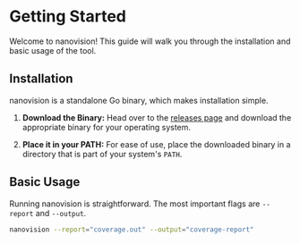 # Getting Started

Welcome to nanovision! This guide will walk you through the installation and basic usage of the tool.

## Installation

nanovision is a standalone Go binary, which makes installation simple.

1.  **Download the Binary:**
    Head over to the [releases page](https://github.com/IgorBayerl/nanovision/releases) and download the appropriate binary for your operating system.

2.  **Place it in your PATH:**
    For ease of use, place the downloaded binary in a directory that is part of your system's `PATH`.

## Basic Usage

Running nanovision is straightforward. The most important flags are `--report` and `--output`.

```bash
nanovision --report="coverage.out" --output="coverage-report"
```